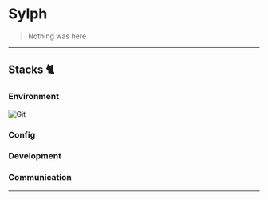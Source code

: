 # Sylph
> Nothing was here 

---

## Stacks 🐈

### Environment
![Git](https://img.shields.io/badge/Git-F05032?style=for-the-badge&logo=Git&logoColor=white)

### Config
### Development
### Communication

---
